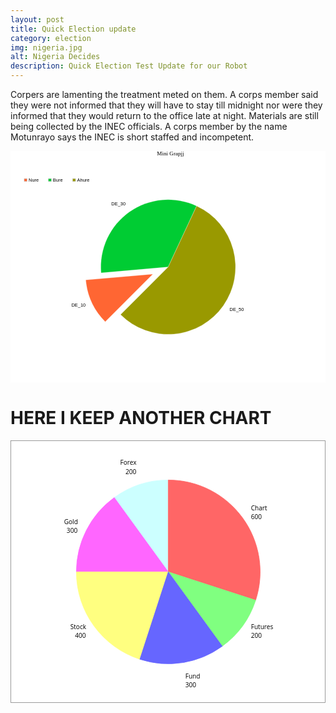 ```yaml
---
layout: post
title: Quick Election update
category: election
img: nigeria.jpg
alt: Nigeria Decides
description: Quick Election Test Update for our Robot
---
```




Corpers are lamenting the treatment meted on them. A corps member said they were not informed that they will have to stay till midnight nor were they informed that they would return to the office late at night. Materials are still being collected by the INEC officials. A corps member by the name Motunrayo says the INEC is short staffed and incompetent.


<svg viewBox='0 0 884 650' xmlns='http://www.w3.org/2000/svg' xmlns:xlink='http://www.w3.org/1999/xlink' xml:space='preserve'><g font-family='sans-serif' font-size='11px' fill='none' fill-rule='evenodd' stroke-linecap='square'><rect id='b1' x='0' y='0' width='884' height='650'/><use xlink:href='#b1' fill='#ffffff'/><path id='b2' stroke-linecap='butt' d='M254.219,341.972 A189,189 0 0 1 522.375,154.208 L442.5,325.5 L254.219,341.972 Z'/><use xlink:href='#b2' fill='#00cc33' stroke='#ffffff' stroke-opacity='0.498'/><path id='b3' stroke-linecap='butt' d='M265.857,479.143 A189,189 0 0 1 211.219,361.972 L399.5,345.5 L265.857,479.143 Z'/><use xlink:href='#b3' fill='#ff6633' stroke='#ffffff' stroke-opacity='0.498'/><path id='b4' stroke-linecap='butt' d='M522.375,154.208 A189,189 0 1 1 308.857,459.143 L442.5,325.5 L522.375,154.208 Z'/><use xlink:href='#b4' fill='#999900' stroke='#ffffff' stroke-opacity='0.498'/><text id='b5' style="font-family:'Arial';font-size:13px;" x='171' y='437'>DE_10</text><use xlink:href='#b5' fill='#000000'/><text id='b6' style="font-family:'Arial';font-size:13px;" x='283' y='153'>DE_30</text><use xlink:href='#b6' fill='#000000'/><text id='b7' style="font-family:'Arial';font-size:13px;" x='615' y='449'>DE_50</text><use xlink:href='#b7' fill='#000000'/><rect id='b8' x='38.5' y='77.5' width='8' height='8'/><use xlink:href='#b8' fill='#ff6633' stroke='#c0c0c0'/><text id='b9' style="font-family:'Arial';font-size:13px;" x='51' y='86'>Nure</text><use xlink:href='#b9' fill='#000000'/><rect id='b10' x='106.5' y='77.5' width='8' height='8'/><use xlink:href='#b10' fill='#00cc33' stroke='#c0c0c0'/><text id='b11' style="font-family:'Arial';font-size:13px;" x='119' y='86'>Bure</text><use xlink:href='#b11' fill='#000000'/><rect id='b12' x='174.5' y='77.5' width='8' height='8'/><use xlink:href='#b12' fill='#999900' stroke='#c0c0c0'/><text id='b13' style="font-family:'Arial';font-size:13px;" x='187' y='86'>Ahure</text><use xlink:href='#b13' fill='#000000'/><text id='b14' style="font-family: ubuntu, sans-serfi;font-size:16px;" x='411' y='13'>Mini Grapjj</text><use xlink:href='#b14' fill='#000000'/></g></svg>

# HERE I KEEP ANOTHER CHART

<svg viewBox='0 0 600 500' xmlns='http://www.w3.org/2000/svg' xmlns:xlink='http://www.w3.org/1999/xlink' xml:space='preserve'><g font-family='Arial' font-size='11px' fill='none' fill-rule='evenodd' stroke-linecap='square'><rect id='b17150' x='0' y='0' width='600' height='500'/><use xlink:href='#b17150' fill='#FFFFFF'/><path id='b17151' stroke-linecap='butt' d='M197.638,108.922 A175,175 0 0 1 300.5,75.5 L300.5,250.5 L197.638,108.922 Z'/><use xlink:href='#b17151' fill='#CCFFFF' stroke='#CCFFFF'/><path id='b17152' stroke-linecap='butt' d='M125.5,250.5 A175,175 0 0 1 197.638,108.922 L300.5,250.5 L125.5,250.5 Z'/><use xlink:href='#b17152' fill='#FF66FF' stroke='#FF66FF'/><path id='b17153' stroke-linecap='butt' d='M300.5,75.5 A175,175 0 0 1 466.935,304.578 L300.5,250.5 L300.5,75.5 Z'/><use xlink:href='#b17153' fill='#FF6666' stroke='#FF6666'/><path id='b17154' stroke-linecap='butt' d='M466.935,304.578 A175,175 0 0 1 403.362,392.078 L300.5,250.5 L466.935,304.578 Z'/><use xlink:href='#b17154' fill='#80FF80' stroke='#80FF80'/><path id='b17155' stroke-linecap='butt' d='M246.422,416.935 A175,175 0 0 1 125.5,250.5 L300.5,250.5 L246.422,416.935 Z'/><use xlink:href='#b17155' fill='#FFFF80' stroke='#FFFF80'/><path id='b17156' stroke-linecap='butt' d='M403.362,392.078 A175,175 0 0 1 246.422,416.935 L300.5,250.5 L403.362,392.078 Z'/><use xlink:href='#b17156' fill='#6666FF' stroke='#6666FF'/><text id='b17157' style="font-family:'Open Sans';font-size:12px;" x='458' y='133'>Chart</text><use xlink:href='#b17157' fill='#000000'/><text id='b17158' style="font-family:'Open Sans';font-size:12px;" x='458' y='150'>600</text><use xlink:href='#b17158' fill='#000000'/><text id='b17159' style="font-family:'Open Sans';font-size:12px;" x='458' y='359'>Futures</text><use xlink:href='#b17159' fill='#000000'/><text id='b17160' style="font-family:'Open Sans';font-size:12px;" x='458' y='376'>200</text><use xlink:href='#b17160' fill='#000000'/><text id='b17161' style="font-family:'Open Sans';font-size:12px;" x='333' y='453'>Fund</text><use xlink:href='#b17161' fill='#000000'/><text id='b17162' style="font-family:'Open Sans';font-size:12px;" x='333' y='470'>300</text><use xlink:href='#b17162' fill='#000000'/><text id='b17163' style="font-family:'Open Sans';font-size:12px;" x='114' y='359'>Stock</text><use xlink:href='#b17163' fill='#000000'/><text id='b17164' style="font-family:'Open Sans';font-size:12px;" x='123' y='376'>400</text><use xlink:href='#b17164' fill='#000000'/><text id='b17165' style="font-family:'Open Sans';font-size:12px;" x='102' y='159'>Gold</text><use xlink:href='#b17165' fill='#000000'/><text id='b17166' style="font-family:'Open Sans';font-size:12px;" x='107' y='176'>300</text><use xlink:href='#b17166' fill='#000000'/><text id='b17167' style="font-family:'Open Sans';font-size:12px;" x='209' y='47'>Forex</text><use xlink:href='#b17167' fill='#000000'/><text id='b17168' style="font-family:'Open Sans';font-size:12px;" x='219' y='64'>200</text><use xlink:href='#b17168' fill='#000000'/><rect id='b17169' x='0.5' y='0.5' width='599' height='499'/><use xlink:href='#b17169' stroke='#888888'/></g></svg>


